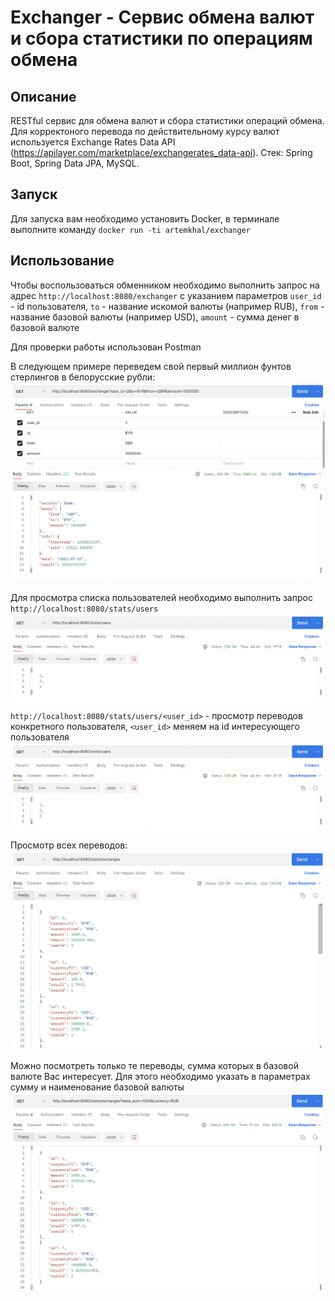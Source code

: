# Exchanger - Сервис обмена валют и сбора статистики по операциям обмена

## Описание
RESTful сервис для обмена валют и сбора статистики операций обмена. Для корректоного перевода по действительному курсу валют используется Exchange Rates Data API (https://apilayer.com/marketplace/exchangerates_data-api).
Стек: Spring Boot, Spring Data JPA, MySQL. 


## Запуск
Для запуска вам необходимо установить Docker, в терминале выполните команду `docker run -ti artemkhal/exchanger`

## Использование
Чтобы воспользоваться обменником необходимо выполнить запрос на адрес `http://localhost:8080/exchanger` с указанием параметров 
`user_id` - id пользователя,
`to` - название искомой валюты (например RUB),
`from` - название базовой валюты (например USD),
`amount` - сумма денег в базовой валюте

Для проверки работы использован Postman

В следующем примере переведем свой первый миллион фунтов стерлингов в белорусские рубли:
![Alt-текст](https://github.com/artemkhal/exchanger/blob/master/src/main/resources/images/exchanger.png?raw=true "Пример")

Для просмотра списка пользователей необходимо выполнить запрос `http://localhost:8080/stats/users`
![Alt-текст](https://raw.githubusercontent.com/artemkhal/exchanger/master/src/main/resources/images/stats%3Ausers.png "Пример")

`http://localhost:8080/stats/users/<user_id>` - просмотр переводов конкретного пользователя, `<user_id>` меняем на id интересующего пользователя
![Alt-текст](https://raw.githubusercontent.com/artemkhal/exchanger/master/src/main/resources/images/stats%3Ausers.png "Пример")

Просмотр всех переводов:
![Alt-текст](https://raw.githubusercontent.com/artemkhal/exchanger/master/src/main/resources/images/stats%3Aexchanges.png "Пример")

Можно посмотреть только те переводы, сумма которых в базовой валюте Вас интересует. Для этого необходимо указать в параметрах сумму и наименование базовой валюты
![Alt-текст](https://raw.githubusercontent.com/artemkhal/exchanger/master/src/main/resources/images/stats%3Aexchanges%3Fparams.png "Пример")
